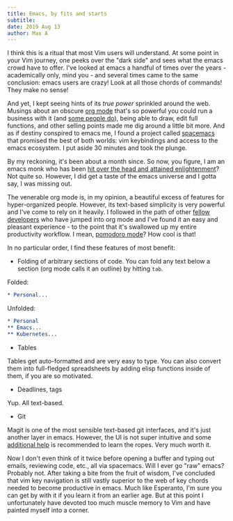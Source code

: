 ```yaml
---
title: Emacs, by fits and starts
subtitle: 
date: 2019 Aug 13
author: Max A
---
```


<section>

I think this is a ritual that most Vim users will understand. At some point in your Vim journey, one peeks over the "dark side" and sees what the emacs crowd have to offer. I've looked at emacs a handful of times over the years - academically only, mind you - and several times came to the same conclusion: emacs users are crazy! Look at all those chords of commands! They make no sense!

And yet, I kept seeing hints of its _true power_ sprinkled around the web. Musings about an obscure [org mode](https://orgmode.org/) that's so powerful you could run a business with it (and [some people do](https://bofh.org.uk/2019/02/25/baking-with-emacs/)), being able to draw, edit full functions, and other selling points made me dig around a little bit more. And as if destiny conspired to emacs me, I found a project called [spacemacs](http://spacemacs.org/) that promised the best of both worlds: vim keybindings and access to the emacs ecosystem. I put aside 30 minutes and took the plunge.

By my reckoning, it's been about a month since. So now, you figure, I am an emacs monk who has been [hit over the head and attained enlightenment](http://wiki.c2.com/?ZenSlap)? Not quite so. However, I did get a taste of the emacs universe and I gotta say, I was missing out.

The venerable org mode is, in my opinion, a beautiful excess of features for hyper-organized people. However, its text-based simplicity is very powerful and I've come to rely on it heavily. I followed in the path of other [fellow developers](https://meta.caspershire.net/spacemacs-and-org-mode/) who have jumped into org mode and I've found it an easy and pleasant experience - to the point that it's swallowed up my entire productivity workflow. I mean, [pomodoro mode](http://develop.spacemacs.org/layers/+emacs/org/README.html#pomodoro)? How cool is that!

In no particular order, I find these features of most benefit:

* Folding of arbitrary sections of code. You can fold any text below a section (org mode calls it an outline) by hitting `tab`.

Folded:

```org
* Personal...
```

Unfolded:

```org
* Personal
** Emacs...
** Kubernetes...
```

* Tables

Tables get auto-formatted and are very easy to type. You can also convert them into full-fledged spreadsheets by adding elisp functions inside of them, if you are so motivated.

* Deadlines, tags

Yup. All text-based.

* Git

Magit is one of the most sensible text-based git interfaces, and it's just another layer in emacs. However, the UI is not super intuitive and some [additional help](https://www.saltycrane.com/blog/2018/11/magit-spacemacs-evil-magit-notes/) is recommended to learn the ropes. Very much worth it.

Now I don't even think of it twice before opening a buffer and typing out emails, reviewing code, etc., all via spacemacs. Will I ever go "raw" emacs? Probably not. After taking a bite from the fruit of wisdom, I've concluded that vim key navigation is still vastly superior to the web of key chords needed to become productive in emacs. Much like Esperanto, I'm sure you can get by with it if you learn it from an earlier age. But at this point I unfortunately have devoted too much muscle memory to Vim and have painted myself into a corner.

</section>

